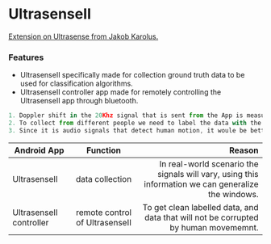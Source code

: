 # UltrasenseII

[Extension on Ultrasense from Jakob Karolus.](https://github.com/jkarolus/UltraSense)

### Features

* UltrasenseII specifically made for collection ground truth data to be used for classification algorithms.
* UltrasenseII controller app made for remotely controlling the UltrasenseII app through bluetooth.

```javascript
1. Doppler shift in the 20Khz signal that is sent from the App is measured. The variations in this signal make the real-time data that will be used to form the ground-truth data.
2. To collect from different people we need to label the data with the start and end time.
3. Since it is audio signals that detect human motion, it woule be better to click the buttons remotely. For devices that do not support OTG, it can be controlled remotely using bluetooth and the Ultrasense controller app.
```

| Android App        | Function           | Reason  |
| ------------- |:-------------:| -----:|
| UltrasenseII      | data collection | In real-world scenario the signals will vary, using this information we can generalize the windows. |
| UltrasenseII controller      | remote control of UltrasenseII      |   To get clean labelled data, and data that will not be corrupted by human movememnt. |


